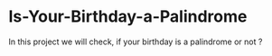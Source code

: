 # Is-Your-Birthday-a-Palindrome
 In this project we will check, if your birthday is a palindrome or not ? 

